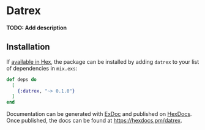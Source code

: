 # Datrex

**TODO: Add description**

## Installation

If [available in Hex](https://hex.pm/docs/publish), the package can be installed
by adding `datrex` to your list of dependencies in `mix.exs`:

```elixir
def deps do
  [
    {:datrex, "~> 0.1.0"}
  ]
end
```

Documentation can be generated with [ExDoc](https://github.com/elixir-lang/ex_doc)
and published on [HexDocs](https://hexdocs.pm). Once published, the docs can
be found at <https://hexdocs.pm/datrex>.

